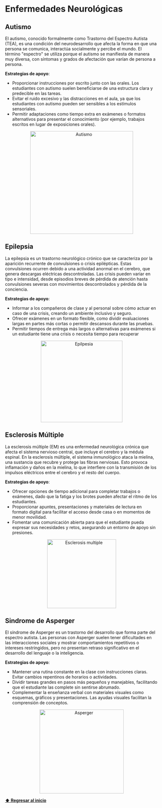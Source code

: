 # Enfermedades Neurológicas

## Autismo
El autismo, conocido formalmente como Trastorno del Espectro Autista (TEA), es una condición del neurodesarrollo que afecta la forma en que una persona se comunica, interactúa socialmente y percibe el mundo. El término "espectro" se utiliza porque el autismo se manifiesta de manera muy diversa, con síntomas y grados de afectación que varían de persona a persona.

**Estrategias de apoyo**:
-  Proporcionar instrucciones por escrito junto con las orales. Los estudiantes con autismo suelen beneficiarse de una estructura clara y predecible en las tareas.
-  Evitar el ruido excesivo y las distracciones en el aula, ya que los estudiantes con autismo pueden ser sensibles a los estímulos sensoriales.
-  Permitir adaptaciones como tiempo extra en exámenes o formatos alternativos para presentar el conocimiento (por ejemplo, trabajos escritos en lugar de exposiciones orales).

<p align="center">
<img width="339" alt="Autismo" src="https://github.com/user-attachments/assets/562cc391-9bb6-4c65-afc7-99802554f0af">
</p>

## Epilepsia
La epilepsia es un trastorno neurológico crónico que se caracteriza por la aparición recurrente de convulsiones o crisis epilépticas. Estas convulsiones ocurren debido a una actividad anormal en el cerebro, que genera descargas eléctricas descontroladas. Las crisis pueden variar en tipo e intensidad, desde episodios breves de pérdida de atención hasta convulsiones severas con movimientos descontrolados y pérdida de la conciencia.

**Estrategias de apoyo**:
- Informar a los compañeros de clase y al personal sobre cómo actuar en caso de una crisis, creando un ambiente inclusivo y seguro.
- Ofrecer exámenes en un formato flexible, como dividir evaluaciones largas en partes más cortas o permitir descansos durante las pruebas.
- Permitir tiempos de entrega más largos o alternativas para exámenes si un estudiante tiene una crisis o necesita tiempo para recuperar

<p align="center">
<img width="269" alt="Epilpesia" src="https://github.com/user-attachments/assets/f7049eb3-a464-470a-9485-a92dfc045059">
</p>

## Esclerosis Múltiple
La esclerosis múltiple (EM) es una enfermedad neurológica crónica que afecta el sistema nervioso central, que incluye el cerebro y la médula espinal. En la esclerosis múltiple, el sistema inmunológico ataca la mielina, una sustancia que recubre y protege las fibras nerviosas. Esto provoca inflamación y daños en la mielina, lo que interfiere con la transmisión de los impulsos eléctricos entre el cerebro y el resto del cuerpo.

**Estrategias de apoyo**:
- Ofrecer opciones de tiempo adicional para completar trabajos o exámenes, dado que la fatiga y los brotes pueden afectar el ritmo de los estudiantes.
- Proporcionar apuntes, presentaciones y materiales de lectura en formato digital para facilitar el acceso desde casa o en momentos de menor movilidad.
- Fomentar una comunicación abierta para que el estudiante pueda expresar sus necesidades y retos, asegurando un entorno de apoyo sin presiones.

<p align="center">
<img width="227" alt="Esclerosis multiple" src="https://github.com/user-attachments/assets/85fbe864-071d-47b6-b6a5-95c825666498">
</p>

## Sindrome de Asperger
El síndrome de Asperger es un trastorno del desarrollo que forma parte del espectro autista. Las personas con Asperger suelen tener dificultades en las interacciones sociales y mostrar comportamientos repetitivos o intereses restringidos, pero no presentan retraso significativo en el desarrollo del lenguaje o la inteligencia. 

**Estrategias de apoyo**:
-  Mantener una rutina constante en la clase con instrucciones claras. Evitar cambios repentinos de horarios o actividades.
-  Dividir tareas grandes en pasos más pequeños y manejables, facilitando que el estudiante las complete sin sentirse abrumado.
-  Complementar la enseñanza verbal con materiales visuales como esquemas, gráficos y presentaciones. Las ayudas visuales facilitan la comprensión de conceptos.

<p align="center">
<img width="277" alt="Asperger" src="https://github.com/user-attachments/assets/4ab389af-63bb-40ab-8f99-fd1bc86c8862">
</p>

**[⬆ Regresar al inicio](/README.md)**
